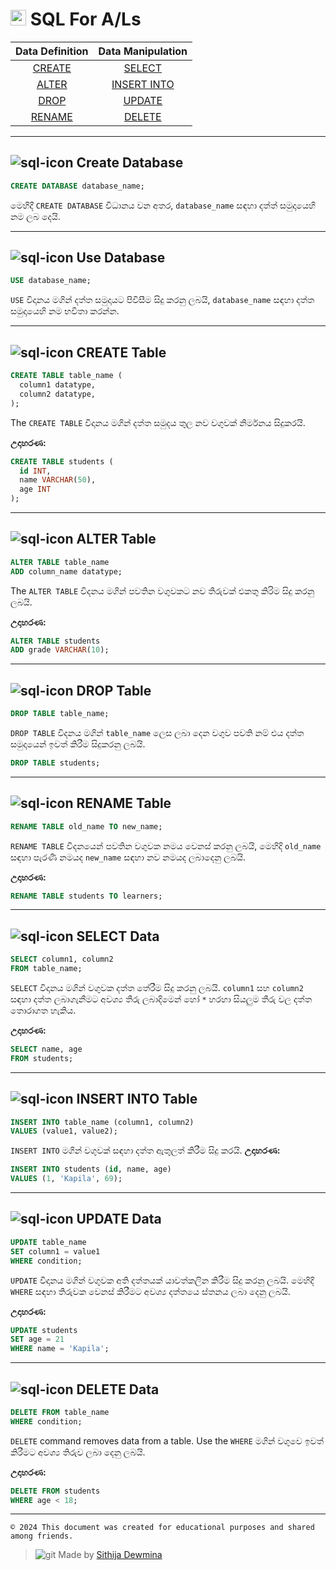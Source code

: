 # <img width="25" height="25" src="https://img.icons8.com/external-those-icons-flat-those-icons/48/external-MySQL-programming-and-development-those-icons-flat-those-icons.png" alt="external-MySQL-programming-and-development-those-icons-flat-those-icons"/> **SQL For A/Ls** 

| **Data Definition** | **Data Manipulation** |
|:----:|:-----:|
|[CREATE](https://github.com/Sithijatd/SQL-Basics#-create-database)|[SELECT](https://github.com/Sithijatd/SQL-Basics#-select-data)|
|[ALTER](https://github.com/Sithijatd/SQL-Basics#-alter-table)|[INSERT INTO](https://github.com/Sithijatd/SQL-Basics#-insert-into-table)|
|[DROP](https://github.com/Sithijatd/SQL-Basics#-drop-table)|[UPDATE](https://github.com/Sithijatd/SQL-Basics#-update-data)|
|[RENAME](https://github.com/Sithijatd/SQL-Basics#-rename-table)|[DELETE](https://github.com/Sithijatd/SQL-Basics#-delete-data)|

---
## ![sql-icon](https://img.icons8.com/external-vectorslab-flat-vectorslab/18/external-Sql-Website-servers-and-databases-vectorslab-flat-vectorslab.png) Create Database

```sql
CREATE DATABASE database_name;
```

මෙහිදී  `CREATE DATABASE` විධානය වන අතර, `database_name` සඳහා දත්ත් සමුදායෙහි නම ලබ දෙයි.

---

## ![sql-icon](https://img.icons8.com/external-vectorslab-flat-vectorslab/18/external-Sql-Website-servers-and-databases-vectorslab-flat-vectorslab.png) Use Database

```sql
USE database_name;
```
`USE` විදානය මගින් දත්ත සමුදායට පිවිසීම සිදු කරනු ලබයි, `database_name` සඳහා දත්ත සමුදායෙහි නම භවිතා කරන්න.

---

## ![sql-icon](https://img.icons8.com/external-vectorslab-flat-vectorslab/18/external-Sql-Website-servers-and-databases-vectorslab-flat-vectorslab.png) CREATE Table

```sql
CREATE TABLE table_name (
  column1 datatype,
  column2 datatype,
);
```

The `CREATE TABLE` විදානය මගින් දත්ත සමුදය තුල නව වගුවක් නිර්මනය සිදුකරයි.

**උදාහරණ:**
```sql
CREATE TABLE students (
  id INT,
  name VARCHAR(50),
  age INT
);
```

---

## ![sql-icon](https://img.icons8.com/external-vectorslab-flat-vectorslab/18/external-Sql-Website-servers-and-databases-vectorslab-flat-vectorslab.png) ALTER Table

```sql
ALTER TABLE table_name
ADD column_name datatype;
```

The `ALTER TABLE` විදනය මගින් පවතින වගුවකට නව තිරුවක් එකතු කිරිම සිදු කරනු ලබයි.

**උදාහරණ:**
```sql
ALTER TABLE students
ADD grade VARCHAR(10);
```

---

## ![sql-icon](https://img.icons8.com/external-vectorslab-flat-vectorslab/18/external-Sql-Website-servers-and-databases-vectorslab-flat-vectorslab.png) DROP Table

```sql
DROP TABLE table_name;
```
`DROP TABLE` විදනය මගින් `table_name` ලෙස ලබා දෙන වගුව පවති නම් එය දත්ත සමුදායෙන් ඉවත් කිරීම සිදුකරනු ලබයි.


```sql
DROP TABLE students;
```

---

## ![sql-icon](https://img.icons8.com/external-vectorslab-flat-vectorslab/18/external-Sql-Website-servers-and-databases-vectorslab-flat-vectorslab.png) RENAME Table

```sql
RENAME TABLE old_name TO new_name;
```

`RENAME TABLE` විදනයෙන් පවතින වගුවක නමය වෙනස් කරනු ලබයි,
මෙහිදි `old_name` සඳහා පැරණි නමයද `new_name` සඳහා නව නමයද ලබාදෙනු ලබයි.

**උදාහරණ:**
```sql
RENAME TABLE students TO learners;
```

---

## ![sql-icon](https://img.icons8.com/external-vectorslab-flat-vectorslab/18/external-Sql-Website-servers-and-databases-vectorslab-flat-vectorslab.png) SELECT Data

```sql
SELECT column1, column2
FROM table_name;
```


`SELECT` විදානය මගින් වගුවක දත්ත තේරීම සිදු කරනු ලබයි.
`column1` සහ `column2` සඳහා දත්ත ලබාගැනීමට අවශ්‍ය තීරු ලබාදිමෙන් හෝ `*` හරහා සියලුම තීරු වල දත්ත තොරාගත හැකිය.

**උදාහරණ:**
```sql
SELECT name, age
FROM students;
```

---

## ![sql-icon](https://img.icons8.com/external-vectorslab-flat-vectorslab/18/external-Sql-Website-servers-and-databases-vectorslab-flat-vectorslab.png) INSERT INTO Table

```sql
INSERT INTO table_name (column1, column2)
VALUES (value1, value2);
```


`INSERT INTO` මගින් වගුවක් සඳහා දත්ත ඇතුලත් කිරීම සිදු කරයි.
**උදාහරණ:**
```sql
INSERT INTO students (id, name, age)
VALUES (1, 'Kapila', 69);
```

---

## ![sql-icon](https://img.icons8.com/external-vectorslab-flat-vectorslab/18/external-Sql-Website-servers-and-databases-vectorslab-flat-vectorslab.png) UPDATE Data

```sql
UPDATE table_name
SET column1 = value1
WHERE condition;
```


 `UPDATE` විදානය මගින් වගුවක අති දත්තයක් යාවත්කලින කිරීම සිදු කරනු ලබයි. මෙහිදි `WHERE` සඳහා තිරුවක වෙනස් කිරීමට අවශ්‍ය දත්තයෙ ස්තනය ලබා දෙනු ලබයි.

**උදාහරණ:**
```sql
UPDATE students
SET age = 21
WHERE name = 'Kapila';
```

---

## ![sql-icon](https://img.icons8.com/external-vectorslab-flat-vectorslab/18/external-Sql-Website-servers-and-databases-vectorslab-flat-vectorslab.png) DELETE Data

```sql
DELETE FROM table_name
WHERE condition;
```


`DELETE` command removes data from a table. Use the `WHERE` මගින් වගුවෙ ඉවත් කිරීමට අවශ්‍ය තිරුව ලබා දෙනු ලබයි.

**උදාහරණ:**
```sql
DELETE FROM students
WHERE age < 18;
```

---

`© 2024 This document was created for educational purposes and shared among friends.`

> ![git](https://img.icons8.com/external-those-icons-flat-those-icons/12/external-GitHub-Logo-social-media-those-icons-flat-those-icons.png) Made by [Sithija Dewmina](https://github.com/Sithijatd) 
